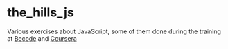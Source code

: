 # the_hills_js
Various exercises about JavaScript, some of them done during the training at 
[Becode](https://becode.org/index_nl.html) and [Coursera](http://www>coursera.org)
